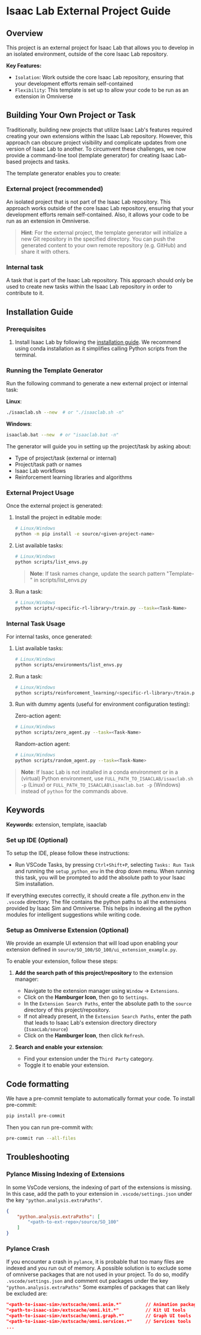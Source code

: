 # Isaac Lab External Project Guide

## Overview

This project is an external project for Isaac Lab that allows you to develop in an isolated environment, outside of the core Isaac Lab repository.

**Key Features:**
- `Isolation`: Work outside the core Isaac Lab repository, ensuring that your development efforts remain self-contained
- `Flexibility`: This template is set up to allow your code to be run as an extension in Omniverse

## Building Your Own Project or Task

Traditionally, building new projects that utilize Isaac Lab's features required creating your own extensions within the Isaac Lab repository. However, this approach can obscure project visibility and complicate updates from one version of Isaac Lab to another. To circumvent these challenges, we now provide a command-line tool (template generator) for creating Isaac Lab-based projects and tasks.

The template generator enables you to create:

### External project (recommended)
An isolated project that is not part of the Isaac Lab repository. This approach works outside of the core Isaac Lab repository, ensuring that your development efforts remain self-contained. Also, it allows your code to be run as an extension in Omniverse.

> **Hint**: For the external project, the template generator will initialize a new Git repository in the specified directory. You can push the generated content to your own remote repository (e.g. GitHub) and share it with others.

### Internal task
A task that is part of the Isaac Lab repository. This approach should only be used to create new tasks within the Isaac Lab repository in order to contribute to it.

## Installation Guide

### Prerequisites
1. Install Isaac Lab by following the [installation guide](https://isaac-sim.github.io/IsaacLab/main/source/setup/installation/index.html).
   We recommend using conda installation as it simplifies calling Python scripts from the terminal.

### Running the Template Generator

Run the following command to generate a new external project or internal task:

**Linux**:
```bash
./isaaclab.sh --new  # or "./isaaclab.sh -n"
```

**Windows**:
```bash
isaaclab.bat --new  # or "isaaclab.bat -n"
```

The generator will guide you in setting up the project/task by asking about:
- Type of project/task (external or internal)
- Project/task path or names
- Isaac Lab workflows
- Reinforcement learning libraries and algorithms

### External Project Usage

Once the external project is generated:

1. Install the project in editable mode:
   ```bash
   # Linux/Windows
   python -m pip install -e source/<given-project-name>
   ```

2. List available tasks:
   ```bash
   # Linux/Windows
   python scripts/list_envs.py
   ```
   > **Note**: If task names change, update the search pattern "Template-" in scripts/list_envs.py

3. Run a task:
   ```bash
   # Linux/Windows
   python scripts/<specific-rl-library>/train.py --task=<Task-Name>
   ```

### Internal Task Usage

For internal tasks, once generated:

1. List available tasks:
   ```bash
   # Linux/Windows
   python scripts/environments/list_envs.py
   ```

2. Run a task:
   ```bash
   # Linux/Windows
   python scripts/reinforcement_learning/<specific-rl-library>/train.py --task=<Task-Name>
   ```

3. Run with dummy agents (useful for environment configuration testing):
   
   Zero-action agent:
   ```bash
   # Linux/Windows
   python scripts/zero_agent.py --task=<Task-Name>
   ```

   Random-action agent:
   ```bash
   # Linux/Windows
   python scripts/random_agent.py --task=<Task-Name>
   ```

> **Note**: If Isaac Lab is not installed in a conda environment or in a (virtual) Python environment, use `FULL_PATH_TO_ISAACLAB/isaaclab.sh -p` (Linux) or `FULL_PATH_TO_ISAACLAB\isaaclab.bat -p` (Windows) instead of `python` for the commands above.

## Keywords

**Keywords:** extension, template, isaaclab

### Set up IDE (Optional)

To setup the IDE, please follow these instructions:

- Run VSCode Tasks, by pressing `Ctrl+Shift+P`, selecting `Tasks: Run Task` and running the `setup_python_env` in the drop down menu.
  When running this task, you will be prompted to add the absolute path to your Isaac Sim installation.

If everything executes correctly, it should create a file .python.env in the `.vscode` directory.
The file contains the python paths to all the extensions provided by Isaac Sim and Omniverse.
This helps in indexing all the python modules for intelligent suggestions while writing code.

### Setup as Omniverse Extension (Optional)

We provide an example UI extension that will load upon enabling your extension defined in `source/SO_100/SO_100/ui_extension_example.py`.

To enable your extension, follow these steps:

1. **Add the search path of this project/repository** to the extension manager:
    - Navigate to the extension manager using `Window` -> `Extensions`.
    - Click on the **Hamburger Icon**, then go to `Settings`.
    - In the `Extension Search Paths`, enter the absolute path to the `source` directory of this project/repository.
    - If not already present, in the `Extension Search Paths`, enter the path that leads to Isaac Lab's extension directory directory (`IsaacLab/source`)
    - Click on the **Hamburger Icon**, then click `Refresh`.

2. **Search and enable your extension**:
    - Find your extension under the `Third Party` category.
    - Toggle it to enable your extension.

## Code formatting

We have a pre-commit template to automatically format your code.
To install pre-commit:

```bash
pip install pre-commit
```

Then you can run pre-commit with:

```bash
pre-commit run --all-files
```

## Troubleshooting

### Pylance Missing Indexing of Extensions

In some VsCode versions, the indexing of part of the extensions is missing.
In this case, add the path to your extension in `.vscode/settings.json` under the key `"python.analysis.extraPaths"`.

```json
{
    "python.analysis.extraPaths": [
        "<path-to-ext-repo>/source/SO_100"
    ]
}
```

### Pylance Crash

If you encounter a crash in `pylance`, it is probable that too many files are indexed and you run out of memory.
A possible solution is to exclude some of omniverse packages that are not used in your project.
To do so, modify `.vscode/settings.json` and comment out packages under the key `"python.analysis.extraPaths"`
Some examples of packages that can likely be excluded are:

```json
"<path-to-isaac-sim>/extscache/omni.anim.*"         // Animation packages
"<path-to-isaac-sim>/extscache/omni.kit.*"          // Kit UI tools
"<path-to-isaac-sim>/extscache/omni.graph.*"        // Graph UI tools
"<path-to-isaac-sim>/extscache/omni.services.*"     // Services tools
...
```